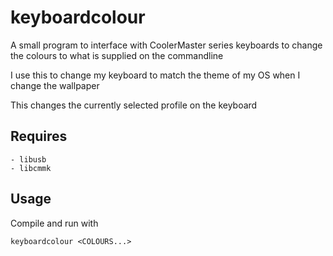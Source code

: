 # keyboardcolour

A small program to interface with CoolerMaster series keyboards to change the colours to what is supplied on the commandline

I use this to change my keyboard to match the theme of my OS when I change the wallpaper

This changes the currently selected profile on the keyboard

## Requires

	- libusb
	- libcmmk

## Usage

Compile and run with

    keyboardcolour <COLOURS...>
